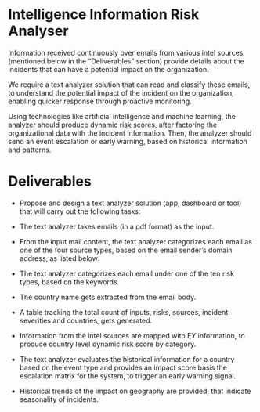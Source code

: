 
# Intelligence Information Risk Analyser

Information received continuously over emails from various intel sources (mentioned below in the “Deliverables” section) provide details about the incidents that can have a potential impact on the organization. 

We require a text analyzer solution that can read and classify these emails, to understand the potential impact of the incident on the organization, enabling quicker response through proactive monitoring. 

Using technologies like artificial intelligence and machine learning, the analyzer should produce dynamic risk scores, after factoring the organizational data with the incident information. Then, the analyzer should send an event escalation or early warning, based on historical information and patterns. 

# Deliverables
- Propose and design a text analyzer solution (app, dashboard or tool) that will carry out the following tasks:

- The text analyzer takes emails (in a pdf format) as the input.
- From the input mail content, the text analyzer categorizes each email as one of the four source types, based on the email sender’s domain address, as listed below: 
- The text analyzer categorizes each email under one of the ten risk types, based on the keywords.
- The country name gets extracted from the email body.
- A table tracking the total count of inputs, risks, sources, incident severities and countries, gets generated.
- Information from the intel sources are mapped with EY information, to produce country level dynamic risk score by category. 
- The text analyzer evaluates the historical information for a country based on the event type and provides an impact score basis the escalation matrix for the system, to trigger an early warning signal.
- Historical trends of the impact on geography are provided, that indicate seasonality of incidents.
 
